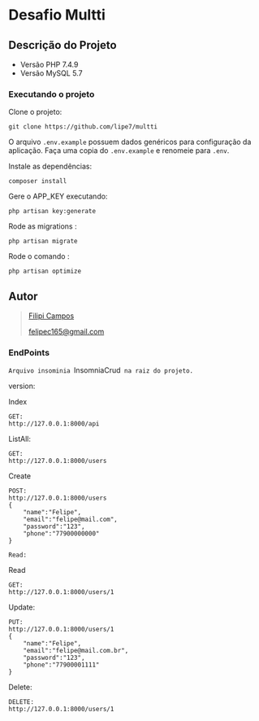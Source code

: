 # Desafio Multti

## Descrição do Projeto

-   Versão PHP 7.4.9
-   Versão MySQL 5.7

### Executando o projeto

Clone o projeto:

```
git clone https://github.com/lipe7/multti
```

O arquivo `.env.example` possuem dados genéricos para configuração da aplicação. Faça uma copia do `.env.example` e renomeie para `.env`.

Instale as dependências:

```
composer install
```

Gere o APP_KEY executando:

```
php artisan key:generate
```

Rode as migrations :

```
php artisan migrate
```

Rode o comando :

```
php artisan optimize
```

## Autor

> [Filipi Campos](https://www.linkedin.com/in/7lipe/)
>
> [felipec165@gmail.com](mailto:felipec165@gmail.com)

### EndPoints

`Arquivo insominia `InsomniaCrud` na raiz do projeto.`

version:

Index

```
GET:
http://127.0.0.1:8000/api
```

ListAll:

```
GET:
http://127.0.0.1:8000/users
```

Create

```
POST:
http://127.0.0.1:8000/users
{
	"name":"Felipe",
	"email":"felipe@mail.com",
	"password":"123",
	"phone":"77900000000"
}

Read:

```

Read

```
GET:
http://127.0.0.1:8000/users/1
```

Update:

```
PUT:
http://127.0.0.1:8000/users/1
{
    "name":"Felipe",
    "email":"felipe@mail.com.br",
    "password":"123",
    "phone":"77900001111"
}

```

Delete:

```
DELETE:
http://127.0.0.1:8000/users/1


```

